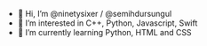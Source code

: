 - 👋 Hi, I’m @ninetysixer / @semihdursungul
- 👀 I’m interested in C++, Python, Javascript, Swift
- 🌱 I’m currently learning Python, HTML and CSS

<!---
ninetysixer/ninetysixer is a ✨ special ✨ repository because its `README.md` (this file) appears on your GitHub profile.
You can click the Preview link to take a look at your changes.
--->
